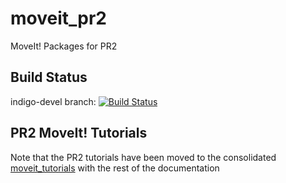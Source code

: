 moveit_pr2
==========

MoveIt! Packages for PR2

## Build Status

indigo-devel branch: [![Build Status](https://travis-ci.org/ros-planning/moveit_pr2.png?branch=indigo-devel)](https://travis-ci.org/ros-planning/moveit_pr2)

## PR2 MoveIt! Tutorials

Note that the PR2 tutorials have been moved to the consolidated [moveit_tutorials](https://github.com/ros-planning/moveit_tutorials) with the rest of the documentation
